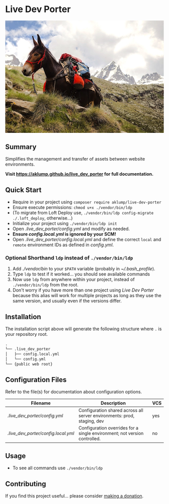 <!--
id: readme
title: Start Here
-->

# Live Dev Porter

![live_dev_porter](images/live-dev-porter.jpg)

## Summary

Simplifies the management and transfer of assets between website environments.

**Visit <https://aklump.github.io/live_dev_porter> for full documentation.**

## Quick Start

- Require in your project using `composer require aklump/live-dev-porter`
- Ensure execute permissions: `chmod u+x ./vendor/bin/ldp`
- (To migrate from Loft Deploy use, `./vendor/bin/ldp config-migrate ./.loft_deploy`, otherwise...)
- Initialize your project using `./vendor/bin/ldp init`
- Open _.live_dev_porter/config.yml_ and modify as needed.
- **Ensure _config.local.yml_ is ignored by your SCM!**
- Open _.live_dev_porter/config.local.yml_ and define the correct `local` and `remote` environment IDs as defined in _config.yml_.

### Optional Shorthand `ldp` instead of `./vendor/bin/ldp`

1. Add _./vendor/bin_ to your `$PATH` variable (probably in _~/.bash_profile_).
2. Type `ldp` to test if it worked... you should see available commands
3. Now use `ldp` from anywhere within your project, instead of `./vendor/bin/ldp` from the root.
4. Don't worry if you have more than one project using _Live Dev Porter_ because this alias will work for multiple projects as long as they use the same version, and usually even if the versions differ.

## Installation

The installation script above will generate the following structure where `.` is your repository root.

    .
    └── .live_dev_porter
    │   ├── config.local.yml
    │   └── config.yml
    └── {public web root}

## Configuration Files

Refer to the file(s) for documentation about configuration options.

| Filename | Description | VCS |
|----------|----------|---|
| _.live_dev_porter/config.yml_ | Configuration shared across all server environments: prod, staging, dev  | yes |
| _.live_dev_porter/config.local.yml_ | Configuration overrides for a single environment; not version controlled. | no |

## Usage

* To see all commands use `./vendor/bin/ldp`

## Contributing

If you find this project useful... please consider [making a donation](https://www.paypal.com/cgi-bin/webscr?cmd=_s-xclick&hosted_button_id=4E5KZHDQCEUV8&item_name=Gratitude%20for%20aklump%2Flive_dev_porter).
